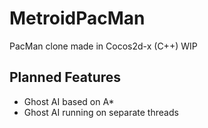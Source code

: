 # MetroidPacMan
PacMan clone made in Cocos2d-x (C++) WIP

## Planned Features
* Ghost AI based on A*
* Ghost AI running on separate threads
